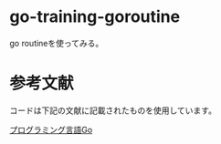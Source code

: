 # go-training-goroutine
go routineを使ってみる。


# 参考文献
コードは下記の文献に記載されたものを使用しています。

[プログラミング言語Go](https://www.maruzen-publishing.co.jp/item/?book_no=295039)
